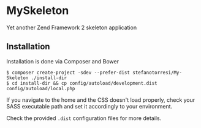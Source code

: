 MySkeleton
===

Yet another Zend Framework 2 skeleton application

Installation
---

Installation is done via Composer and Bower

```
$ composer create-project -sdev --prefer-dist stefanotorresi/My-Skeleton ./install-dir
$ cd install-dir && cp config/autoload/development.dist config/autoload/local.php
```

If you navigate to the home and the CSS doesn't load properly, check your SASS executable path and set it accordingly to your environment.

Check the provided `.dist` configuration files for more details.
